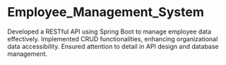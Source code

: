 # Employee_Management_System
Developed a RESTful API using Spring Boot to manage employee data effectively. Implemented CRUD functionalities, enhancing organizational data accessibility. Ensured attention to detail in API design and database management.
